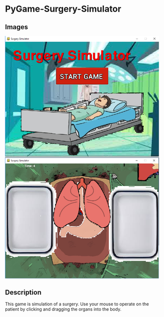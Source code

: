 # PyGame-Surgery-Simulator
<h2> Images </h2>
<img Src="https://github.com/ahossain777/PyGame-Surgery-Simulator/blob/master/Capture.PNG">
<img Src="https://github.com/ahossain777/PyGame-Surgery-Simulator/blob/master/Capture2.PNG">
<h2> Description </h2>
<p> This game is simulation of a surgery. Use your mouse to operate on the patient by clicking and dragging the organs into the body. </p>  
